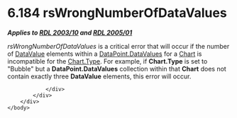 <html dir="LTR" xmlns:mshelp="http://msdn.microsoft.com/mshelp" xmlns:ddue="http://ddue.schemas.microsoft.com/authoring/2003/5" xmlns:xlink="http://www.w3.org/1999/xlink" xmlns:tool="http://www.microsoft.com/tooltip">
    <head>
        <meta http-equiv="Content-Type" content="text/html; CHARSET=utf-8"></meta>
        <meta name="save" content="history"></meta>
        <title>6.184 rsWrongNumberOfDataValues</title>
        <xml>
            <mshelp:toctitle title="6.184 rsWrongNumberOfDataValues"></mshelp:toctitle>
            <mshelp:rltitle title="[MS-RDL]: rsWrongNumberOfDataValues"></mshelp:rltitle>
            <mshelp:keyword index="A" term="161944dd-72ef-4c8a-82db-e49358abde8a"></mshelp:keyword>
            <mshelp:attr name="DCSext.ContentType" value="open specification"></mshelp:attr>
            <mshelp:attr name="AssetID" value="161944dd-72ef-4c8a-82db-e49358abde8a"></mshelp:attr>
            <mshelp:attr name="TopicType" value="kbRef"></mshelp:attr>
            <mshelp:attr name="DCSext.Title" value="[MS-RDL]: rsWrongNumberOfDataValues" />
        </xml>
    </head>
    <body>
        <div id="header">
            <h1 class="heading">6.184 rsWrongNumberOfDataValues</h1>
        </div>
        <div id="mainSection">
            <div id="mainBody">
                <div id="allHistory" class="saveHistory"></div>
                <div id="sectionSection0" class="section" name="collapseableSection">
                    

<p><b><i>Applies to </i></b><a href="a7e2ad00-07c8-4f6d-80ab-3ad55df7b233.md"><b><i>RDL 2003/10</i></b></a><b><i>
and </i></b><a href="3ebe2912-4958-4832-b391-cad1f5e13338.md"><b><i>RDL 2005/01</i></b></a></p>

<p><i>rsWrongNumberOfDataValues</i> is a critical error that
will occur if the number of <a href="fdaa1968-b0a0-4f18-b583-8691d13f1ed0.md">DataValue</a>
elements within a <a href="937806c2-d554-4e97-97a6-a9eb8c6856ea.md">DataPoint.DataValues</a>
for a <a href="b0ab5524-7eb2-47a7-a4d3-230f5c8c5526.md">Chart</a> is
incompatible for the <a href="6d4404b0-081d-4cda-bcce-786181d740a6.md">Chart.Type</a>.
For example, if <b>Chart.Type</b> is set to &quot;Bubble&quot; but a <b>DataPoint.DataValues</b>
collection within that <b>Chart</b> does not contain exactly three <b>DataValue</b>
elements, this error will occur.</p>


                </div>
            </div>
        </div>
    </body>
</html>